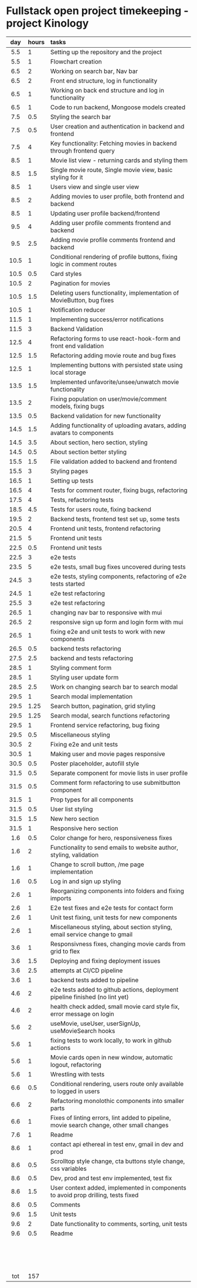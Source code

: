 # Fullstack open project timekeeping - project Kinology

| day  | hours | tasks                                                                                     |
| :--: | :---- | :---------------------------------------------------------------------------------------- |
| 5.5  | 1     | Setting up the repository and the project                                                 |
| 5.5  | 1     | Flowchart creation                                                                        |
| 6.5  | 2     | Working on search bar, Nav bar                                                            |
| 6.5  | 2     | Front end structure, log in functionality                                                 |
| 6.5  | 1     | Working on back end structure and log in functionality                                    |
| 6.5  | 1     | Code to run backend, Mongoose models created                                              |
| 7.5  | 0.5   | Styling the search bar                                                                    |
| 7.5  | 0.5   | User creation and authentication in backend and frontend                                  |
| 7.5  | 4     | Key functionality: Fetching movies in backend through frontend query                      |
| 8.5  | 1     | Movie list view - returning cards and styling them                                        |
| 8.5  | 1.5   | Single movie route, Single movie view, basic styling for it                               |
| 8.5  | 1     | Users view and single user view                                                           |
| 8.5  | 2     | Adding movies to user profile, both frontend and backend                                  |
| 8.5  | 1     | Updating user profile backend/frontend                                                    |
| 9.5  | 4     | Adding user profile comments frontend and backend                                         |
| 9.5  | 2.5   | Adding movie profile comments frontend and backend                                        |
| 10.5 | 1     | Conditional rendering of profile buttons, fixing logic in comment routes                  |
| 10.5 | 0.5   | Card styles                                                                               |
| 10.5 | 2     | Pagination for movies                                                                     |
| 10.5 | 1.5   | Deleting users functionality, implementation of MovieButton, bug fixes                    |
| 10.5 | 1     | Notification reducer                                                                      |
| 11.5 | 1     | Implementing success/error notifications                                                  |
| 11.5 | 3     | Backend Validation                                                                        |
| 12.5 | 4     | Refactoring forms to use react-hook-form and front end validation                         |
| 12.5 | 1.5   | Refactoring adding movie route and bug fixes                                              |
| 12.5 | 1     | Implementing buttons with persisted state using local storage                             |
| 13.5 | 1.5   | Implemented unfavorite/unsee/unwatch movie functionality                                  |
| 13.5 | 2     | Fixing population on user/movie/comment models, fixing bugs                               |
| 13.5 | 0.5   | Backend validation for new functionality                                                  |
| 14.5 | 1.5   | Adding functionality of uploading avatars, adding avatars to components                   |
| 14.5 | 3.5   | About section, hero section, styling                                                      |
| 14.5 | 0.5   | About section better styling                                                              |
| 15.5 | 1.5   | File validation added to backend and frontend                                             |
| 15.5 | 3     | Styling pages                                                                             |
| 16.5 | 1     | Setting up tests                                                                          |
| 16.5 | 4     | Tests for comment router, fixing bugs, refactoring                                        |
| 17.5 | 4     | Tests, refactoring tests                                                                  |
| 18.5 | 4.5   | Tests for users route, fixing backend                                                     |
| 19.5 | 2     | Backend tests, frontend test set up, some tests                                           |
| 20.5 | 4     | Frontend unit tests, frontend refactoring                                                 |
| 21.5 | 5     | Frontend unit tests                                                                       |
| 22.5 | 0.5   | Frontend unit tests                                                                       |
| 22.5 | 3     | e2e tests                                                                                 |
| 23.5 | 5     | e2e tests, small bug fixes uncovered during tests                                         |
| 24.5 | 3     | e2e tests, styling components, refactoring of e2e tests started                           |
| 24.5 | 1     | e2e test refactoring                                                                      |
| 25.5 | 3     | e2e test refactoring                                                                      |
| 26.5 | 1     | changing nav bar to responsive with mui                                                   |
| 26.5 | 2     | responsive sign up form and login form with mui                                           |
| 26.5 | 1     | fixing e2e and unit tests to work with new components                                     |
| 26.5 | 0.5   | backend tests refactoring                                                                 |
| 27.5 | 2.5   | backend and tests refactoring                                                             |
| 28.5 | 1     | Styling comment form                                                                      |
| 28.5 | 1     | Styling user update form                                                                  |
| 28.5 | 2.5   | Work on changing search bar to search modal                                               |
| 29.5 | 1     | Search modal implementation                                                               |
| 29.5 | 1.25  | Search button, pagination, grid styling                                                   |
| 29.5 | 1.25  | Search modal, search functions refactoring                                                |
| 29.5 | 1     | Frontend service refactoring, bug fixing                                                  |
| 29.5 | 0.5   | Miscellaneous styling                                                                     |
| 30.5 | 2     | Fixing e2e and unit tests                                                                 |
| 30.5 | 1     | Making user and movie pages responsive                                                    |
| 30.5 | 0.5   | Poster placeholder, autofill style                                                        |
| 31.5 | 0.5   | Separate component for movie lists in user profile                                        |
| 31.5 | 0.5   | Comment form refactoring to use submitbutton component                                    |
| 31.5 | 1     | Prop types for all components                                                             |
| 31.5 | 0.5   | User list styling                                                                         |
| 31.5 | 1.5   | New hero section                                                                          |
| 31.5 | 1     | Responsive hero section                                                                   |
| 1.6  | 0.5   | Color change for hero, responsiveness fixes                                               |
| 1.6  | 2     | Functionality to send emails to website author, styling, validation                       |
| 1.6  | 1     | Change to scroll button, /me page implementation                                          |
| 1.6  | 0.5   | Log in and sign up styling                                                                |
| 2.6  | 1     | Reorganizing components into folders and fixing imports                                   |
| 2.6  | 1     | E2e test fixes and e2e tests for contact form                                             |
| 2.6  | 1     | Unit test fixing, unit tests for new components                                           |
| 2.6  | 1     | Miscellaneous styling, about section styling, email service change to gmail               |
| 3.6  | 1     | Responsivness fixes, changing movie cards from grid to flex                               |
| 3.6  | 1.5   | Deploying and fixing deployment issues                                                    |
| 3.6  | 2.5   | attempts at CI/CD pipeline                                                                |
| 3.6  | 1     | backend tests added to pipeline                                                           |
| 4.6  | 2     | e2e tests added to github actions, deployment pipeline finished (no lint yet)             |
| 4.6  | 2     | health check added, small movie card style fix, error message on login                    |
| 5.6  | 2     | useMovie, useUser, userSignUp, useMovieSearch hooks                                       |
| 5.6  | 1     | fixing tests to work locally, to work in github actions                                   |
| 5.6  | 1     | Movie cards open in new window, automatic logout, refactoring                             |
| 5.6  | 1     | Wrestling with tests                                                                      |
| 6.6  | 0.5   | Conditional rendering, users route only available to logged in users                      |
| 6.6  | 2     | Refactoring monolothic components into smaller parts                                      |
| 6.6  | 1     | Fixes of linting errors, lint added to pipeline, movie search change, other small changes |
| 7.6  | 1     | Readme                                                                                    |
| 8.6  | 1     | contact api ethereal in test env, gmail in dev and prod                                   |
| 8.6  | 0.5   | Scrolltop style change, cta buttons style change, css variables                           |
| 8.6  | 0.5   | Dev, prod and test env implemented, test fix                                              |
| 8.6  | 1.5   | User context added, implemented in components to avoid prop drilling, tests fixed         |
| 8.6  | 0.5   | Comments                                                                                  |
| 9.6  | 1.5   | Unit tests                                                                                |
| 9.6  | 2     | Date functionality to comments, sorting, unit tests                                       |
| 9.6  | 0.5   | Readme                                                                                    |
|      |       |                                                                                           |
|      |       |                                                                                           |
|      |       |                                                                                           |
|      |       |                                                                                           |
|      |       |                                                                                           |
|      |       |                                                                                           |
|      |       |                                                                                           |
|      |       |                                                                                           |
|      |       |                                                                                           |
|      |       |                                                                                           |
|      |       |                                                                                           |
|      |       |                                                                                           |
|      |       |                                                                                           |
|      |       |                                                                                           |
|      |       |                                                                                           |
| tot  | 157   |                                                                                           |
